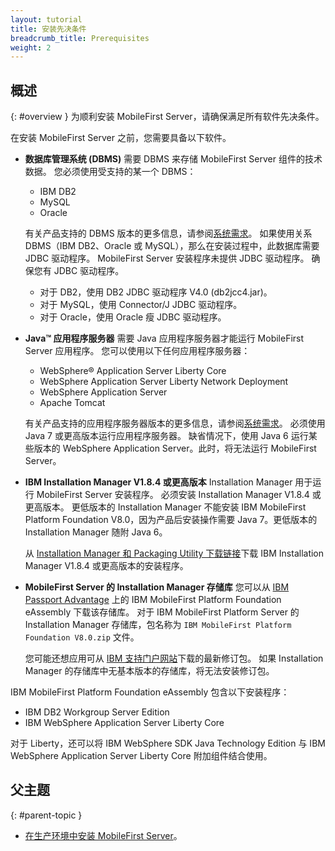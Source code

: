 ```yaml
---
layout: tutorial
title: 安装先决条件
breadcrumb_title: Prerequisites
weight: 2
---
```

<!-- NLS_CHARSET=UTF-8 -->
## 概述
{: #overview }
为顺利安装 MobileFirst Server，请确保满足所有软件先决条件。

在安装 MobileFirst Server 之前，您需要具备以下软件。

* **数据库管理系统 (DBMS)**
  需要 DBMS 来存储 MobileFirst Server 组件的技术数据。 您必须使用受支持的某一个 DBMS：

  * IBM DB2
  * MySQL
  * Oracle

  有关产品支持的 DBMS 版本的更多信息，请参阅[系统需求](https://www.ibm.com/support/knowledgecenter/SSHS8R_8.0.0/com.ibm.worklight.getstart.doc/start/r_supported_operating_systems_an.html)。 如果使用关系 DBMS（IBM DB2、Oracle 或 MySQL），那么在安装过程中，此数据库需要 JDBC 驱动程序。 MobileFirst Server 安装程序未提供 JDBC 驱动程序。 确保您有 JDBC 驱动程序。

  * 对于 DB2，使用 DB2 JDBC 驱动程序 V4.0 (db2jcc4.jar)。
  * 对于 MySQL，使用 Connector/J JDBC 驱动程序。
  * 对于 Oracle，使用 Oracle 瘦 JDBC 驱动程序。

* **Java™ 应用程序服务器**
  需要 Java 应用程序服务器才能运行 MobileFirst Server 应用程序。 您可以使用以下任何应用程序服务器：

  * WebSphere® Application Server Liberty Core
  * WebSphere Application Server Liberty Network Deployment
  * WebSphere Application Server
  * Apache Tomcat

  有关产品支持的应用程序服务器版本的更多信息，请参阅[系统需求](https://www.ibm.com/support/knowledgecenter/SSHS8R_8.0.0/com.ibm.worklight.getstart.doc/start/r_supported_operating_systems_an.html)。 必须使用 Java 7 或更高版本运行应用程序服务器。 缺省情况下，使用 Java 6 运行某些版本的 WebSphere Application Server。此时，将无法运行 MobileFirst Server。

* **IBM Installation Manager V1.8.4 或更高版本**
  Installation Manager 用于运行 MobileFirst Server 安装程序。 必须安装 Installation Manager V1.8.4 或更高版本。 更低版本的 Installation Manager 不能安装 IBM MobileFirst Platform Foundation V8.0，因为产品后安装操作需要 Java 7。更低版本的 Installation Manager 随附 Java 6。

  从 [Installation Manager 和 Packaging Utility 下载链接](http://www-01.ibm.com/support/docview.wss?uid=swg27025142)下载 IBM Installation Manager V1.8.4 或更高版本的安装程序。

* **MobileFirst Server 的 Installation Manager 存储库**
  您可以从 [IBM Passport Advantage](https://www-01.ibm.com/software/passportadvantage/pao_customers.htm) 上的 IBM MobileFirst Platform Foundation eAssembly 下载该存储库。 对于 IBM MobileFirst Platform Server 的 Installation Manager 存储库，包名称为 `IBM MobileFirst Platform Foundation V8.0.zip` 文件。

  您可能还想应用可从 [IBM 支持门户网站](https://www.ibm.com/support/home/product/N651135V62596I83/IBM_MobileFirst_Platform_Foundation)下载的最新修订包。 如果 Installation Manager 的存储库中无基本版本的存储库，将无法安装修订包。

IBM MobileFirst Platform Foundation eAssembly 包含以下安装程序：
* IBM DB2 Workgroup Server Edition
* IBM WebSphere Application Server Liberty Core

对于 Liberty，还可以将 IBM WebSphere SDK Java Technology Edition 与 IBM WebSphere Application Server Liberty Core 附加组件结合使用。

## 父主题
{: #parent-topic }

* [在生产环境中安装 MobileFirst Server](../)。
